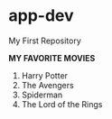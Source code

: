 # app-dev
My First Repository

**MY FAVORITE MOVIES**

1. Harry Potter
2. The Avengers
3. Spiderman
4. The Lord of the Rings
